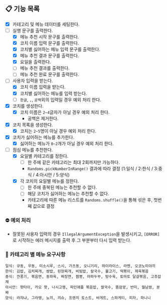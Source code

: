 ## 📋 기능 목록

- [x] 카테고리 및 메뉴 데이터를 세팅한다.
- [ ] 실행 문구를 출력한다.
    - [x] 메뉴 추천 시작 문구를 출력한다.
    - [x] 코치 이름 입력 문구를 출력한다.
    - [x] 코치별 싫어하는 메뉴 입력 문구를 출력한다.
    - [x] 메뉴 추천 결과 문구를 출력한다.
    - [x] 요일을 출력한다.
    - [ ] 메뉴 추천 결과를 출력한다.
    - [ ] 메뉴 추천 완료 문구를 출력한다.
- [ ] 사용자 입력을 받는다.
    - [x] 코치 이름 입력을 받는다.
    - [x] 코치별 싫어하는 메뉴를 입력 받는다.
    - [ ] `한글`, `,`, `공백`외의 입력일 경우 예외 처리 한다.
- [x] 코치를 생성한다.
    - [x] 코치 이름은 `2~4`글자가 아닐 경우 예외 처리 한다.
        - 공백은 제거한다.
- [x] 코치 목록을 생성한다.
    - [x] 코치는 `2~5`명이 아닐 경우 예외 처리 한다.
- [x] 코치가 싫어하는 메뉴를 추가한다.
    - [x] 싫어하는 메뉴가 `0~2`개가 아닐 경우 예외 처리 한다.
- [ ] 점심 메뉴를 추천한다.
    - [x] 요일별 카테고리를 정한다.
        - [ ] 한 주에 같은 카테고리는 최대 2회까지만 가능하다.
        - `Randoms.pickNumberInRange()` 결과에 따라 결정 (1:일식 / 2:한식 / 3:중식 / 4:아시안 / 5:양식)
    - [x] 각 코치의 요일별 메뉴를 정한다.
        - [ ] 한 주에 중복된 메뉴는 추천할 수 없다.
        - [ ] 해당 코치가 싫어하는 메뉴는 추천할 수 없다.
        - 카테고리에 따른 메뉴 리스트를 `Randoms.shuffle()`을 통해 섞은 후, 첫번 째 값으로 결정

### ⛔️ 예외 처리

- 잘못된 사용자 입력의 경우 `IllegalArgumentException`을 발생시키고, `[ERROR]`로 시작하는 에러 메시지를 출력 후 그 부분부터 다시 입력 받는다.

### 🍴 카테고리 별 메뉴 요구사항

```text
일식: 규동, 우동, 미소시루, 스시, 가츠동, 오니기리, 하이라이스, 라멘, 오코노미야끼
한식: 김밥, 김치찌개, 쌈밥, 된장찌개, 비빔밥, 칼국수, 불고기, 떡볶이, 제육볶음
중식: 깐풍기, 볶음면, 동파육, 짜장면, 짬뽕, 마파두부, 탕수육, 토마토 달걀볶음, 고추잡채
아시안: 팟타이, 카오 팟, 나시고렝, 파인애플 볶음밥, 쌀국수, 똠얌꿍, 반미, 월남쌈, 분짜
양식: 라자냐, 그라탱, 뇨끼, 끼슈, 프렌치 토스트, 바게트, 스파게티, 피자, 파니니
```
